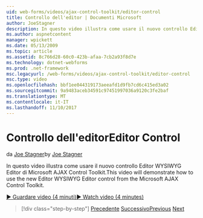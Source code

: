 ```yaml
---
uid: web-forms/videos/ajax-control-toolkit/editor-control
title: Controllo dell'editor | Documenti Microsoft
author: JoeStagner
description: In questo video illustra come usare il nuovo controllo Editor WYSIWYG Editor di Microsoft AJAX Control Toolkit.
ms.author: aspnetcontent
manager: wpickett
ms.date: 05/13/2009
ms.topic: article
ms.assetid: 8c766d28-60c0-423b-afaa-7cb2a93f8d7e
ms.technology: dotnet-webforms
ms.prod: .net-framework
msc.legacyurl: /web-forms/videos/ajax-control-toolkit/editor-control
msc.type: video
ms.openlocfilehash: bbf1ee044319173aeeafd1d9fb7cd6c415ed3a02
ms.sourcegitcommit: 9a9483aceb34591c97451997036a9120c3fe2baf
ms.translationtype: MT
ms.contentlocale: it-IT
ms.lasthandoff: 11/10/2017
---
```

<a name="editor-control"></a><span data-ttu-id="5889a-103">Controllo dell'editor</span><span class="sxs-lookup"><span data-stu-id="5889a-103">Editor Control</span></span>
====================
<span data-ttu-id="5889a-104">da [Joe Stagner](https://github.com/JoeStagner)</span><span class="sxs-lookup"><span data-stu-id="5889a-104">by [Joe Stagner](https://github.com/JoeStagner)</span></span>

<span data-ttu-id="5889a-105">In questo video illustra come usare il nuovo controllo Editor WYSIWYG Editor di Microsoft AJAX Control Toolkit.</span><span class="sxs-lookup"><span data-stu-id="5889a-105">This video will demonstrate how to use the new Editor WYSIWYG Editor control from the Microsoft AJAX Control Toolkit.</span></span>

[<span data-ttu-id="5889a-106">&#9654; Guardare video (4 minuti)</span><span class="sxs-lookup"><span data-stu-id="5889a-106">&#9654; Watch video (4 minutes)</span></span>](https://channel9.msdn.com/Blogs/ASP-NET-Site-Videos/editor-control)

>[!div class="step-by-step"]
<span data-ttu-id="5889a-107">[Precedente](combo-box.md)
[Successivo](editor-control-custom.md)</span><span class="sxs-lookup"><span data-stu-id="5889a-107">[Previous](combo-box.md)
[Next](editor-control-custom.md)</span></span>
